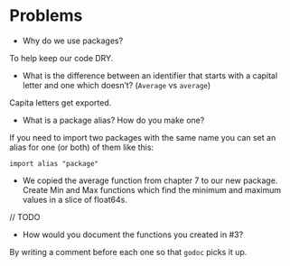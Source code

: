 # Problems

- Why do we use packages?

To help keep our code DRY.

- What is the difference between an identifier that starts with a capital letter and one which doesn’t? (`Average` vs `average`)

Capita letters get exported.

- What is a package alias? How do you make one?

If you need to import two packages with the same name you can set an alias for one (or both) of them like this:

```golang
import alias "package"
```

- We copied the average function from chapter 7 to our new package. Create Min and Max functions which find the minimum and maximum values in a slice of float64s.

// TODO

- How would you document the functions you created in #3?

By writing a comment before each one so that `godoc` picks it up.